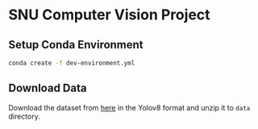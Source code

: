 # SNU Computer Vision Project

## Setup Conda Environment

```bash
conda create -f dev-environment.yml
```

## Download Data

Download the dataset from [here](https://universe.roboflow.com/samrat-sahoo/license-plates-f8vsn) in the Yolov8 format and unzip it to `data` directory.